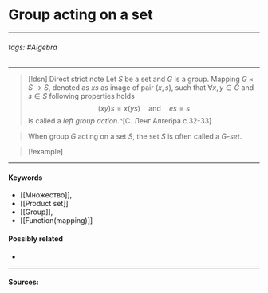 # Group acting on a set
***
###### tags: #Algebra  
***
>[!dsn] Direct strict note
> Let $S$ be a set and $G$ is a group. Mapping $G\times S\to S$, denoted as $xs$ as image of pair $(x,s)$, such that $\forall x,y\in G$ and $s\in S$ following properties holds $$(xy)s=x(ys)\quad\text{and}\quad es=s$$ is called a *left group action*.^[С. Ленг Алгебра с.32-33]

>When group $G$ acting on a set $S$, the set $S$ is often called a *$G$-set*. 

>[!example] 
>
***
#### Keywords
- [[Множество]],
- [[Product set]]
- [[Group]],
- [[Function(mapping)]]
#### Possibly related
- 
***
#### Sources: